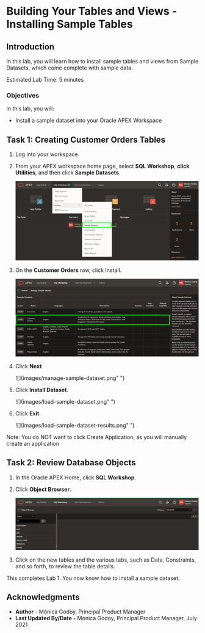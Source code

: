 # Building Your Tables and Views - Installing Sample Tables

## Introduction

In this lab, you will learn how to install sample tables and views from Sample Datasets, which come complete with sample data.

Estimated Lab Time: 5 minutes

### Objectives
In this lab, you will:
- Install a sample dataset into your Oracle APEX Workspace

## Task 1: Creating Customer Orders Tables
1. Log into your workspace.
2. From your APEX workspace home page, select **SQL Workshop**, **click Utilities**, and then click **Sample Datasets**.

    ![](images/naviagate-sample-dataset.png " ")

3. On the **Customer Orders** row, click Install.

    ![](images/Select-Sample-Dataset.png " ")

4. Click **Next**

    ![](images/manage-sample-dataset.png" ")

5. Click **Install Dataset**.

    ![](images/load-sample-dataset.png" ")

6. Click **Exit**.

    ![](images/load-sample-dataset-results.png" ")

Note: You do NOT want to click Create Application, as you will manually create an application 

## Task 2: Review Database Objects

1. In the Oracle APEX Home, click **SQL Workshop**.

2. Click **Object Browser**.

    ![](images/object-browser.png " ")

3. Click on the new tables and the various tabs, such as Data, Constraints, and so forth, to review the table details.


This completes Lab 1. You now know how to install a sample dataset.

## **Acknowledgments**

- **Author** - Mónica Godoy, Principal Product Manager
- **Last Updated By/Date** - Mónica Godoy, Principal Product Manager, July 2021
